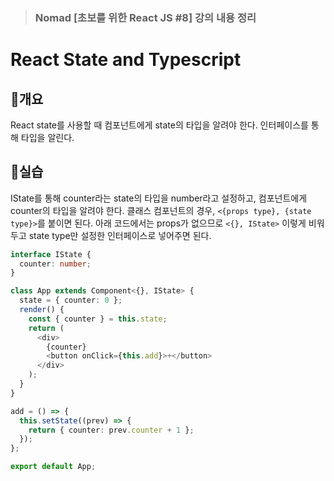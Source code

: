 > ### Nomad [초보를 위한 React JS #8] 강의 내용 정리

# React State and Typescript

## 🍞개요

React state를 사용할 때 컴포넌트에게 state의 타입을 알려야 한다.
인터페이스를 통해 타입을 알린다.

## 🍞실습

IState를 통해 counter라는 state의 타입을 number라고 설정하고, 컴포넌트에게 counter의 타입을 알려야 한다.
클래스 컴포넌트의 경우, `<{props type}, {state type}>`를 붙이면 된다. 아래 코드에서는 props가 없으므로 `<{}, IState>` 이렇게 비워두고 state type만 설정한 인터페이스로 넣어주면 된다.

```typescript
interface IState {
  counter: number;
}

class App extends Component<{}, IState> {
  state = { counter: 0 };
  render() {
    const { counter } = this.state;
    return (
      <div>
        {counter}
        <button onClick={this.add}>+</button>
      </div>
    );
  }
}

add = () => {
  this.setState((prev) => {
    return { counter: prev.counter + 1 };
  });
};

export default App;
```
